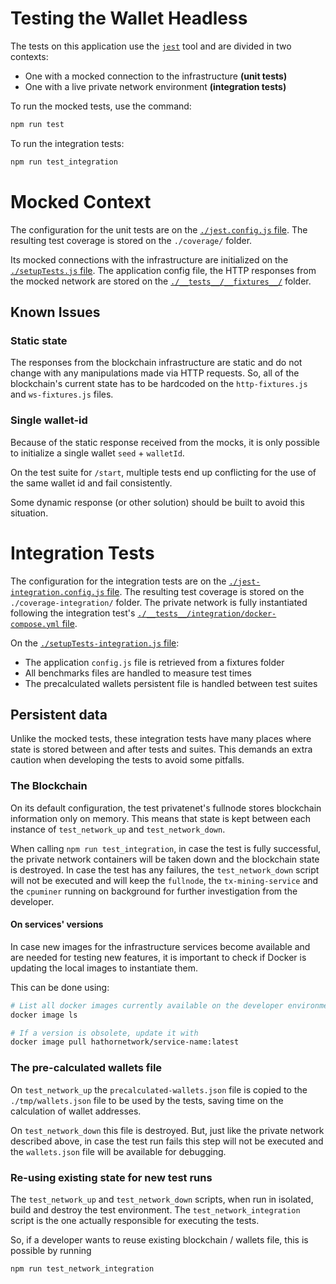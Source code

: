 # Testing the Wallet Headless
The tests on this application use the [`jest`](https://jestjs.io/) tool and are divided in two contexts:
- One with a mocked connection to the infrastructure **(unit tests)**
- One with a live private network environment **(integration tests)**

To run the mocked tests, use the command:
```sh
npm run test
```

To run the integration tests:
```sh
npm run test_integration
```

# Mocked Context
The configuration for the unit tests are on the [`./jest.config.js` file](https://github.com/HathorNetwork/hathor-wallet-headless/blob/master/jest.config.js). The resulting test coverage is stored on the `./coverage/` folder.

Its mocked connections with the infrastructure are initialized on the [`./setupTests.js` file](https://github.com/HathorNetwork/hathor-wallet-headless/blob/master/setupTests.js). The application config file, the HTTP responses from the mocked network are stored on the [`./__tests__/__fixtures__/`](https://github.com/HathorNetwork/hathor-wallet-headless/tree/master/__tests__/__fixtures__) folder.

## Known Issues
### Static state
The responses from the blockchain infrastructure are static and do not change with any manipulations made via HTTP requests. So, all of the blockchain's current state has to be hardcoded on the `http-fixtures.js` and `ws-fixtures.js` files.

### Single wallet-id
Because of the static response received from the mocks, it is only possible to initialize a single wallet `seed` + `walletId`.

On the test suite for `/start`, multiple tests end up conflicting for the use of the same wallet id and fail consistently.

Some dynamic response (or other solution) should be built to avoid this situation.

# Integration Tests
The configuration for the integration tests are on the [`./jest-integration.config.js` file](https://github.com/HathorNetwork/hathor-wallet-headless/blob/master/jest.config.js). The resulting test coverage is stored on the `./coverage-integration/` folder. The private network is fully instantiated following the integration test's [`./__tests__/integration/docker-compose.yml` file](https://github.com/HathorNetwork/hathor-wallet-headless/blob/master/__tests__/integration/docker-compose.yml).

On the [`./setupTests-integration.js` file](https://github.com/HathorNetwork/hathor-wallet-headless/blob/master/setupTests.js):
- The application `config.js` file is retrieved from a fixtures folder
- All benchmarks files are handled to measure test times
- The precalculated wallets persistent file is handled between test suites

## Persistent data
Unlike the mocked tests, these integration tests have many places where state is stored between and after tests and suites. This demands an extra caution when developing the tests to avoid some pitfalls.

### The Blockchain
On its default configuration, the test privatenet's fullnode stores blockchain information only on memory. This means that state is kept between each instance of `test_network_up` and `test_network_down`.

When calling `npm run test_integration`, in case the test is fully successful, the private network containers will be taken down and the blockchain state is destroyed. In case the test has any failures, the `test_network_down` script will not be executed and will keep the `fullnode`, the `tx-mining-service` and the `cpuminer` running on background for further investigation from the developer.

#### On services' versions
In case new images for the infrastructure services become available and are needed for testing new features, it is important to check if Docker is updating the local images to instantiate them.

This can be done using:
```sh
# List all docker images currently available on the developer environment
docker image ls

# If a version is obsolete, update it with
docker image pull hathornetwork/service-name:latest
```

### The pre-calculated wallets file
On `test_network_up` the `precalculated-wallets.json` file is copied to the `./tmp/wallets.json` file to be used by the tests, saving time on the calculation of wallet addresses.

On `test_network_down` this file is destroyed. But, just like the private network described above, in case the test run fails this step will not be executed and the `wallets.json` file will be available for debugging.

### Re-using existing state for new test runs
The `test_network_up` and `test_network_down` scripts, when run in isolated, build and destroy the test environment. The `test_network_integration` script is the one actually responsible for executing the tests.

So, if a developer wants to reuse existing blockchain / wallets file, this is possible by running
```sh
npm run test_network_integration
```
